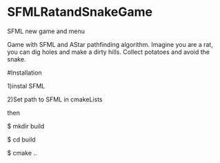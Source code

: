 # SFMLRatandSnakeGame
SFML new game and menu

Game with SFML and AStar pathfinding algorithm. Imagine you are a rat, you can dig holes and make a dirty hills.
Collect potatoes and avoid the snake.


#Installation

1)instal SFML

2)Set path to SFML in cmakeLists

then 

$ mkdir build

$ cd build

$ cmake ..
